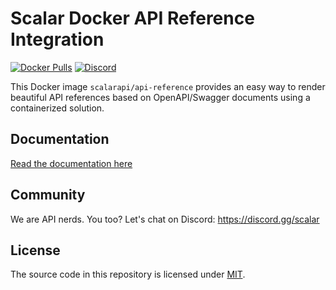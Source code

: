 # Scalar Docker API Reference Integration

[![Docker Pulls](https://img.shields.io/docker/pulls/scalarapi/api-reference)](https://hub.docker.com/r/scalarapi/api-reference)
[![Discord](https://img.shields.io/discord/1135330207960678410?style=flat&color=5865F2)](https://discord.gg/scalar)

This Docker image `scalarapi/api-reference` provides an easy way to render beautiful API references based on OpenAPI/Swagger documents using a containerized solution.

## Documentation

[Read the documentation here](https://guides.scalar.com/scalar/scalar-api-references/integrations/docker)

## Community

We are API nerds. You too? Let's chat on Discord: <https://discord.gg/scalar>

## License

The source code in this repository is licensed under [MIT](https://github.com/scalar/scalar/blob/main/LICENSE).